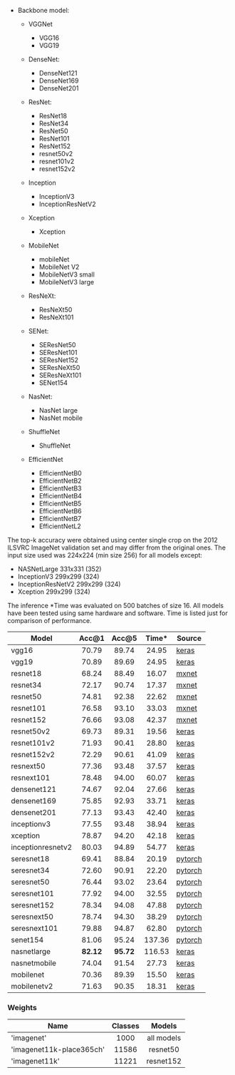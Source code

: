 - Backbone model:
    - VGGNet
        - VGG16
        - VGG19
    
    - DenseNet:
        - DenseNet121
        - DenseNet169
        - DenseNet201
            
    - ResNet:
        - ResNet18
        - ResNet34
        - ResNet50
        - ResNet101
        - ResNet152
        - resnet50v2
        - resnet101v2
        - resnet152v2
    
    - Inception
        - InceptionV3
        - InceptionResNetV2
    
    - Xception
        - Xception
        
    - MobileNet
        - mobileNet 
        - MobileNet V2
        - MobileNetV3 small
        - MobileNetV3 large
       
    - ResNeXt:
        - ResNeXt50
        - ResNeXt101
    
    - SENet:
        - SEResNet50
        - SEResNet101
        - SEResNet152
        - SEResNeXt50
        - SEResNeXt101
        - SENet154
        
    - NasNet:
        - NasNet large
        - NasNet mobile
    
    - ShuffleNet
        - ShuffleNet
    
    - EfficientNet
        - EfficientNetB0
        - EfficientNetB2
        - EfficientNetB3
        - EfficientNetB4
        - EfficientNetB5
        - EfficientNetB6
        - EfficientNetB7
        - EfficientNetL2
    
The top-k accuracy were obtained using center single crop on the 
2012 ILSVRC ImageNet validation set and may differ from the original ones. 
The input size used was 224x224 (min size 256) for all models except:

 - NASNetLarge 331x331 (352)
 - InceptionV3 299x299 (324)
 - InceptionResNetV2 299x299 (324)
 - Xception 299x299 (324)  

The inference \*Time was evaluated on 500 batches of size 16. 
All models have been tested using same hardware and software. 
Time is listed just for comparison of performance.
          
| Model             |   Acc@1   |   Acc@5   | Time*  | Source                                                       |
| ----------------- | :-------: | :-------: | :----: | ------------------------------------------------------------ |
| vgg16             |   70.79   |   89.74   | 24.95  | [keras](https://github.com/keras-team/keras-applications)    |
| vgg19             |   70.89   |   89.69   | 24.95  | [keras](https://github.com/keras-team/keras-applications)    |
| resnet18          |   68.24   |   88.49   | 16.07  | [mxnet](https://github.com/Microsoft/MMdnn)                  |
| resnet34          |   72.17   |   90.74   | 17.37  | [mxnet](https://github.com/Microsoft/MMdnn)                  |
| resnet50          |   74.81   |   92.38   | 22.62  | [mxnet](https://github.com/Microsoft/MMdnn)                  |
| resnet101         |   76.58   |   93.10   | 33.03  | [mxnet](https://github.com/Microsoft/MMdnn)                  |
| resnet152         |   76.66   |   93.08   | 42.37  | [mxnet](https://github.com/Microsoft/MMdnn)                  |
| resnet50v2        |   69.73   |   89.31   | 19.56  | [keras](https://github.com/keras-team/keras-applications)    |
| resnet101v2       |   71.93   |   90.41   | 28.80  | [keras](https://github.com/keras-team/keras-applications)    |
| resnet152v2       |   72.29   |   90.61   | 41.09  | [keras](https://github.com/keras-team/keras-applications)    |
| resnext50         |   77.36   |   93.48   | 37.57  | [keras](https://github.com/keras-team/keras-applications)    |
| resnext101        |   78.48   |   94.00   | 60.07  | [keras](https://github.com/keras-team/keras-applications)    |
| densenet121       |   74.67   |   92.04   | 27.66  | [keras](https://github.com/keras-team/keras-applications)    |
| densenet169       |   75.85   |   92.93   | 33.71  | [keras](https://github.com/keras-team/keras-applications)    |
| densenet201       |   77.13   |   93.43   | 42.40  | [keras](https://github.com/keras-team/keras-applications)    |
| inceptionv3       |   77.55   |   93.48   | 38.94  | [keras](https://github.com/keras-team/keras-applications)    |
| xception          |   78.87   |   94.20   | 42.18  | [keras](https://github.com/keras-team/keras-applications)    |
| inceptionresnetv2 |   80.03   |   94.89   | 54.77  | [keras](https://github.com/keras-team/keras-applications)    |
| seresnet18        |   69.41   |   88.84   | 20.19  | [pytorch](https://github.com/Cadene/pretrained-models.pytorch) |
| seresnet34        |   72.60   |   90.91   | 22.20  | [pytorch](https://github.com/Cadene/pretrained-models.pytorch) |
| seresnet50        |   76.44   |   93.02   | 23.64  | [pytorch](https://github.com/Cadene/pretrained-models.pytorch) |
| seresnet101       |   77.92   |   94.00   | 32.55  | [pytorch](https://github.com/Cadene/pretrained-models.pytorch) |
| seresnet152       |   78.34   |   94.08   | 47.88  | [pytorch](https://github.com/Cadene/pretrained-models.pytorch) |
| seresnext50       |   78.74   |   94.30   | 38.29  | [pytorch](https://github.com/Cadene/pretrained-models.pytorch) |
| seresnext101      |   79.88   |   94.87   | 62.80  | [pytorch](https://github.com/Cadene/pretrained-models.pytorch) |
| senet154          |   81.06   |   95.24   | 137.36 | [pytorch](https://github.com/Cadene/pretrained-models.pytorch) |
| nasnetlarge       | **82.12** | **95.72** | 116.53 | [keras](https://github.com/keras-team/keras-applications)    |
| nasnetmobile      |   74.04   |   91.54   | 27.73  | [keras](https://github.com/keras-team/keras-applications)    |
| mobilenet         |   70.36   |   89.39   | 15.50  | [keras](https://github.com/keras-team/keras-applications)    |
| mobilenetv2       |   71.63   |   90.35   | 18.31  | [keras](https://github.com/keras-team/keras-applications)    |


### Weights

| Name                     | Classes |   Models   |
| ------------------------ | :-----: | :--------: |
| 'imagenet'               |  1000   | all models |
| 'imagenet11k-place365ch' |  11586  |  resnet50  |
| 'imagenet11k'            |  11221  | resnet152  |
       